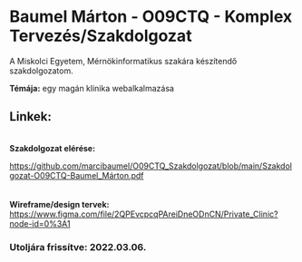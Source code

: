 # Baumel Márton - O09CTQ - Komplex Tervezés/Szakdolgozat

A Miskolci Egyetem, Mérnökinformatikus szakára készítendő szakdolgozatom.

<strong>Témája:</strong> egy magán klinika webalkalmazása

## Linkek:
<br>
<strong>Szakdolgozat elérése:</strong> 

https://github.com/marcibaumel/O09CTQ_Szakdolgozat/blob/main/Szakdolgozat-O09CTQ-Baumel_Márton.pdf
<br><br><br>
<strong>Wireframe/design tervek:</strong> 
https://www.figma.com/file/2QPEvcpcqPAreiDneODnCN/Private_Clinic?node-id=0%3A1


### Utoljára frissítve: 2022.03.06.

